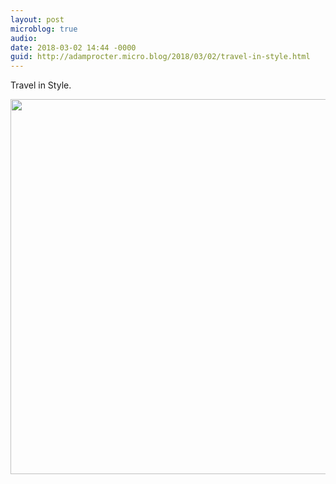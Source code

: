 ```yaml
---
layout: post
microblog: true
audio: 
date: 2018-03-02 14:44 -0000
guid: http://adamprocter.micro.blog/2018/03/02/travel-in-style.html
---
```

Travel in Style.

<img src="http://discursive.adamprocter.co.uk/uploads/2018/228c1ffc6b.jpg" width="600" height="600" />
